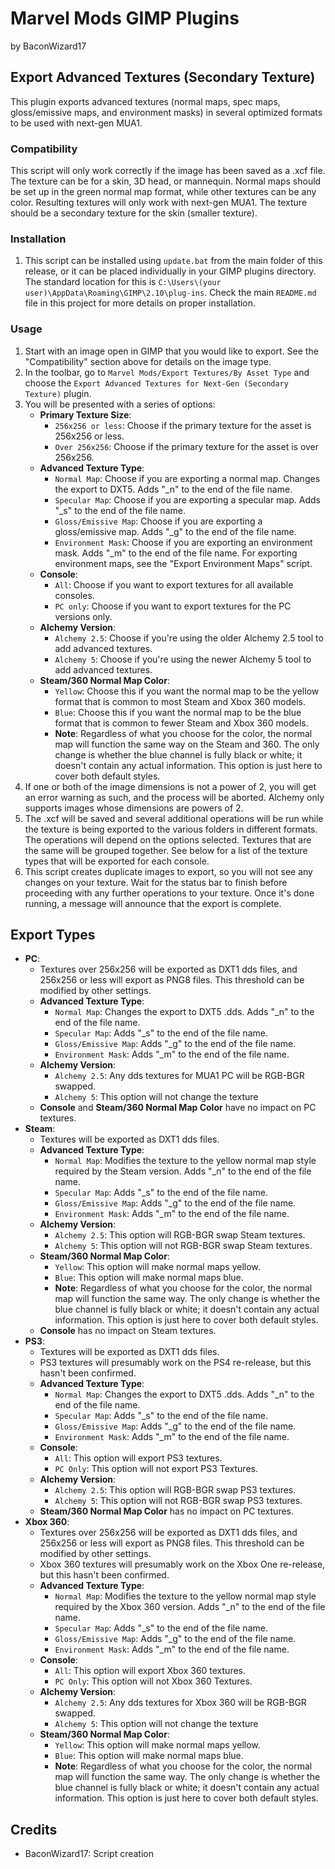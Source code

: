 # Marvel Mods GIMP Plugins
by BaconWizard17
## Export Advanced Textures (Secondary Texture)
This plugin exports advanced textures (normal maps, spec maps, gloss/emissive maps, and environment masks) in several optimized formats to be used with next-gen MUA1.

### Compatibility
This script will only work correctly if the image has been saved as a .xcf file. The texture can be for a skin, 3D head, or mannequin. Normal maps should be set up in the green normal map format, while other textures can be any color. Resulting textures will only work with next-gen MUA1. The texture should be a secondary texture for the skin (smaller texture).

### Installation
 1. This script can be installed using `update.bat` from the main folder of this release, or it can be placed individually in your GIMP plugins directory. The standard location for this is `C:\Users\(your user)\AppData\Roaming\GIMP\2.10\plug-ins`. Check the main `README.md` file in this project for more details on proper installation.

### Usage
1. Start with an image open in GIMP that you would like to export. See the "Compatibility" section above for details on the image type.
2. In the toolbar, go to `Marvel Mods/Export Textures/By Asset Type` and choose the `Export Advanced Textures for Next-Gen (Secondary Texture)` plugin.
3. You will be presented with a series of options:
	- **Primary Texture Size**:
	  - `256x256 or less`: Choose if the primary texture for the asset is 256x256 or less.
	  - `Over 256x256`: Choose if the primary texture for the asset is over 256x256.
    - **Advanced Texture Type**:
	  - `Normal Map`: Choose if you are exporting a normal map. Changes the export to DXT5. Adds "_n" to the end of the file name.
	  - `Specular Map`: Choose if you are exporting a specular map. Adds "_s" to the end of the file name.
	  - `Gloss/Emissive Map`: Choose if you are exporting a gloss/emissive map. Adds "_g" to the end of the file name.
	  - `Environment Mask`: Choose if you are exporting an environment mask. Adds "_m" to the end of the file name. For exporting environment maps, see the "Export Environment Maps" script.
	- **Console**:
	  - `All`: Choose if you want to export textures for all available consoles.
	  - `PC only`: Choose if you want to export textures for the PC versions only.
	- **Alchemy Version**:
	  - `Alchemy 2.5`: Choose if you're using the older Alchemy 2.5 tool to add advanced textures.
	  - `Alchemy 5`: Choose if you're using the newer Alchemy 5 tool to add advanced textures.
	- **Steam/360 Normal Map Color**:
	  - `Yellow`: Choose this if you want the normal map to be the yellow format that is common to most Steam and Xbox 360 models.
	  - `Blue`: Choose this if you want the normal map to be the blue format that is common to fewer Steam and Xbox 360 models.
	  - **Note**: Regardless of what you choose for the color, the normal map will function the same way on the Steam and 360. The only change is whether the blue channel is fully black or white; it doesn't contain any actual information. This option is just here to cover both default styles. 
4. If one or both of the image dimensions is not a power of 2, you will get an error warning as such, and the process will be aborted. Alchemy only supports images whose dimensions are powers of 2.
5. The .xcf will be saved and several additional operations will be run while the texture is being exported to the various folders in different formats. The operations will depend on the options selected. Textures that are the same will be grouped together. See below for a list of the texture types that will be exported for each console. 
6. This script creates duplicate images to export, so you will not see any changes on your texture. Wait for the status bar to finish before proceeding with any further operations to your texture. Once it's done running, a message will announce that the export is complete.

## Export Types
 - **PC**:
   - Textures over 256x256 will be exported as DXT1 dds files, and 256x256 or less will export as PNG8 files. This threshold can be modified by other settings.
   - **Advanced Texture Type**:
	 - `Normal Map`: Changes the export to DXT5 .dds. Adds "_n" to the end of the file name.
	 - `Specular Map`: Adds "_s" to the end of the file name.
	 - `Gloss/Emissive Map`: Adds "_g" to the end of the file name.
	 - `Environment Mask`: Adds "_m" to the end of the file name.
   - **Alchemy Version**: 
     - `Alchemy 2.5`: Any dds textures for MUA1 PC will be RGB-BGR swapped.
     - `Alchemy 5`: This option will not change the texture
   - **Console** and **Steam/360 Normal Map Color** have no impact on PC textures.
 - **Steam**:
   - Textures will be exported as DXT1 dds files.
   - **Advanced Texture Type**:
	 - `Normal Map`: Modifies the texture to the yellow normal map style required by the Steam version. Adds "_n" to the end of the file name.
	 - `Specular Map`: Adds "_s" to the end of the file name.
	 - `Gloss/Emissive Map`: Adds "_g" to the end of the file name.
	 - `Environment Mask`: Adds "_m" to the end of the file name.
   - **Alchemy Version**: 
     - `Alchemy 2.5`: This option will RGB-BGR swap Steam textures.
     - `Alchemy 5`: This option will not RGB-BGR swap Steam textures.
   - **Steam/360 Normal Map Color**:
     - `Yellow`: This option will make normal maps yellow.
	 - `Blue`: This option will make normal maps blue.
	 - **Note**: Regardless of what you choose for the color, the normal map will function the same way. The only change is whether the blue channel is fully black or white; it doesn't contain any actual information. This option is just here to cover both default styles. 
   - **Console** has no impact on Steam textures.
 - **PS3**:
   - Textures will be exported as DXT1 dds files.
   - PS3 textures will presumably work on the PS4 re-release, but this hasn't been confirmed.
   - **Advanced Texture Type**:
	 - `Normal Map`: Changes the export to DXT5 .dds. Adds "_n" to the end of the file name.
	 - `Specular Map`: Adds "_s" to the end of the file name.
	 - `Gloss/Emissive Map`: Adds "_g" to the end of the file name.
	 - `Environment Mask`: Adds "_m" to the end of the file name.
   - **Console**:
     - `All`: This option will export PS3 textures.
     - `PC Only`: This option will not export PS3 Textures.
   - **Alchemy Version**: 
     - `Alchemy 2.5`: This option will RGB-BGR swap PS3 textures.
     - `Alchemy 5`: This option will not RGB-BGR swap PS3 textures.
   - **Steam/360 Normal Map Color** has no impact on PC textures.
 - **Xbox 360**:
   - Textures over 256x256 will be exported as DXT1 dds files, and 256x256 or less will export as PNG8 files. This threshold can be modified by other settings.
   - Xbox 360 textures will presumably work on the Xbox One re-release, but this hasn't been confirmed.
   - **Advanced Texture Type**:
	 - `Normal Map`: Modifies the texture to the yellow normal map style required by the Xbox 360 version. Adds "_n" to the end of the file name.
	 - `Specular Map`: Adds "_s" to the end of the file name.
	 - `Gloss/Emissive Map`: Adds "_g" to the end of the file name.
	 - `Environment Mask`: Adds "_m" to the end of the file name.
   - **Console**:
     - `All`: This option will export Xbox 360 textures.
     - `PC Only`: This option will not Xbox 360 Textures.
   - **Alchemy Version**: 
     - `Alchemy 2.5`: Any dds textures for Xbox 360 will be RGB-BGR swapped.
     - `Alchemy 5`: This option will not change the texture
   - **Steam/360 Normal Map Color**:
     - `Yellow`: This option will make normal maps yellow.
	 - `Blue`: This option will make normal maps blue.
	 - **Note**: Regardless of what you choose for the color, the normal map will function the same way. The only change is whether the blue channel is fully black or white; it doesn't contain any actual information. This option is just here to cover both default styles. 
## Credits
- BaconWizard17: Script creation